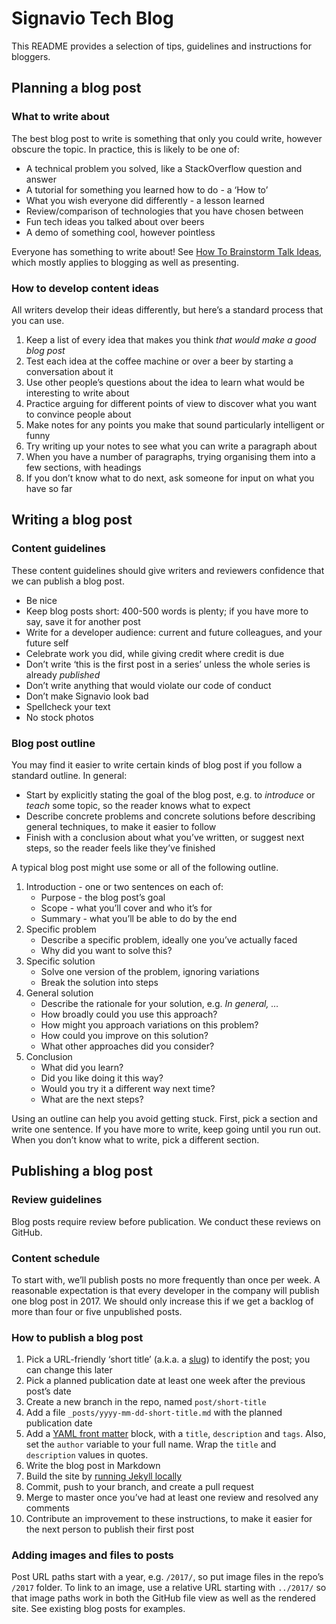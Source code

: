 # Signavio Tech Blog

This README provides a selection of tips, guidelines and instructions for bloggers.

## Planning a blog post

### What to write about

The best blog post to write is something that only you could write, however obscure the topic.
In practice, this is likely to be one of:

* A technical problem you solved, like a StackOverflow question and answer
* A tutorial for something you learned how to do - a ‘How to’
* What you wish everyone did differently - a lesson learned
* Review/comparison of technologies that you have chosen between
* Fun tech ideas you talked about over beers
* A demo of something cool, however pointless

Everyone has something to write about!
See [How To Brainstorm Talk Ideas](http://missgeeky.com/2016/11/21/how-to-brainstorm-talk-ideas/), which mostly applies to blogging as well as presenting.

### How to develop content ideas

All writers develop their ideas differently, but here’s a standard process that you can use.

1. Keep a list of every idea that makes you think _that would make a good blog post_
2. Test each idea at the coffee machine or over a beer by starting a conversation about it
3. Use other people’s questions about the idea to learn what would be interesting to write about
4. Practice arguing for different points of view to discover what you want to convince people about
5. Make notes for any points you make that sound particularly intelligent or funny
6. Try writing up your notes to see what you can write a paragraph about
7. When you have a number of paragraphs, trying organising them into a few sections, with headings
8. If you don’t know what to do next, ask someone for input on what you have so far

## Writing a blog post

### Content guidelines

These content guidelines should give writers and reviewers confidence that we can publish a blog post.

* Be nice
* Keep blog posts short: 400-500 words is plenty; if you have more to say, save it for another post
* Write for a developer audience: current and future colleagues, and your future self
* Celebrate work you did, while giving credit where credit is due
* Don’t write ‘this is the first post in a series’ unless the whole series is already _published_
* Don’t write anything that would violate our code of conduct
* Don’t make Signavio look bad
* Spellcheck your text
* No stock photos

### Blog post outline

You may find it easier to write certain kinds of blog post if you follow a standard outline.
In general:

* Start by explicitly stating the goal of the blog post, e.g. to _introduce_ or _teach_ some topic, so the reader knows what to expect
* Describe concrete problems and concrete solutions before describing general techniques, to make it easier to follow
* Finish with a conclusion about what you’ve written, or suggest next steps, so the reader feels like they’ve finished

A typical blog post might use some or all of the following outline.

1. Introduction - one or two sentences on each of:
   * Purpose - the blog post’s goal
   * Scope - what you’ll cover and who it’s for
   * Summary - what you’ll be able to do by the end
2. Specific problem
   * Describe a specific problem, ideally one you’ve actually faced
   * Why did you want to solve this?
3. Specific solution
   * Solve one version of the problem, ignoring variations
   * Break the solution into steps
4. General solution
   * Describe the rationale for your solution, e.g. _In general, …_
   * How broadly could you use this approach?
   * How might you approach variations on this problem?
   * How could you improve on this solution?
   * What other approaches did you consider?
5. Conclusion
   * What did you learn?
   * Did you like doing it this way?
   * Would you try it a different way next time?
   * What are the next steps?

Using an outline can help you avoid getting stuck.
First, pick a section and write one sentence.
If you have more to write, keep going until you run out.
When you don’t know what to write, pick a different section.

## Publishing a blog post

### Review guidelines

Blog posts require review before publication. We conduct these reviews on GitHub.

### Content schedule

To start with, we’ll publish posts no more frequently than once per week.
A reasonable expectation is that every developer in the company will publish one blog post in 2017.
We should only increase this if we get a backlog of more than four or five unpublished posts.

### How to publish a blog post

1. Pick a URL-friendly ‘short title’ (a.k.a. a [slug](https://john.do/post-slugs/)) to identify the post; you can change this later
1. Pick a planned publication date at least one week after the previous post’s date
1. Create a new branch in the repo, named `post/short-title`
1. Add a file `_posts/yyyy-mm-dd-short-title.md` with the planned publication date
1. Add a [YAML front matter](https://jekyllrb.com/docs/frontmatter/) block, with a `title`, `description` and `tags`. Also, set the `author` variable to your full name. Wrap the `title` and `description` values in quotes.
1. Write the blog post in Markdown
1. Build the site by [running Jekyll locally](https://help.github.com/articles/setting-up-your-github-pages-site-locally-with-jekyll/)
1. Commit, push to your branch, and create a pull request
1. Merge to master once you’ve had at least one review and resolved any comments
1. Contribute an improvement to these instructions, to make it easier for the next person to publish their first post

### Adding images and files to posts

Post URL paths start with a year, e.g. `/2017/`, so put image files in the repo’s `/2017` folder.
To link to an image, use a relative URL starting with `../2017/` so that image paths work in both the GitHub file view as well as the rendered site.
See existing blog posts for examples.
